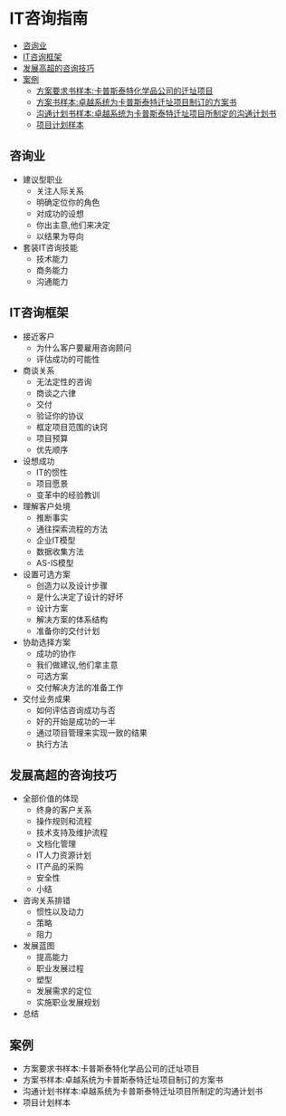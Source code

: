 # IT咨询指南

+ [咨询业](#咨询业)
+ [IT咨询框架](#IT咨询框架)
+ [发展高超的咨询技巧](#发展高超的咨询技巧)
+ [案例](#案例)
  + [方案要求书样本:卡普斯泰特化学品公司的迁址项目]()
  + [方案书样本:卓越系统为卡普斯泰特迁址项目制订的方案书]()
  + [沟通计划书样本:卓越系统为卡普斯泰特迁址项目所制定的沟通计划书]()
  + [项目计划样本]()

## 咨询业

- 建议型职业
  - 关注人际关系
  - 明确定位你的角色
  - 对成功的设想
  - 你出主意,他们来决定
  - 以结果为导向
- 套装IT咨询技能
  - 技术能力
  - 商务能力
  - 沟通能力

## IT咨询框架

- 接近客户
  - 为什么客户要雇用咨询顾问
  - 评估成功的可能性
- 商谈关系
  - 无法定性的咨询
  - 商谈之六律
  - 交付
  - 验证你的协议
  - 框定项目范围的诀窍
  - 项目预算
  - 优先顺序
- 设想成功
  - IT的惯性
  - 项目愿景
  - 变革中的经验教训
- 理解客户处境
  - 推断事实
  - 通往探索流程的方法
  - 企业IT模型
  - 数据收集方法
  - AS-IS模型
- 设置可选方案
  - 创造力以及设计步骤
  - 是什么决定了设计的好坏
  - 设计方案
  - 解决方案的体系结构
  - 准备你的交付计划
- 协助选择方案
  - 成功的协作
  - 我们做建议,他们拿主意
  - 可选方案
  - 交付解决方法的准备工作
- 交付业务成果
  - 如何评估咨询成功与否
  - 好的开始是成功的一半
  - 通过项目管理来实现一致的结果
  - 执行方法

## 发展高超的咨询技巧

- 全部价值的体现
  - 终身的客户关系
  - 操作规则和流程
  - 技术支持及维护流程
  - 文档化管理
  - IT人力资源计划
  - IT产品的采购
  - 安全性
  - 小结
- 咨询关系排错
  - 惯性以及动力
  - 策略
  - 阻力
- 发展蓝图
  - 提高能力
  - 职业发展过程
  - 塑型
  - 发展需求的定位
  - 实施职业发展规划
- 总结

## 案例

- 方案要求书样本:卡普斯泰特化学品公司的迁址项目
- 方案书样本:卓越系统为卡普斯泰特迁址项目制订的方案书
- 沟通计划书样本:卓越系统为卡普斯泰特迁址项目所制定的沟通计划书
- 项目计划样本